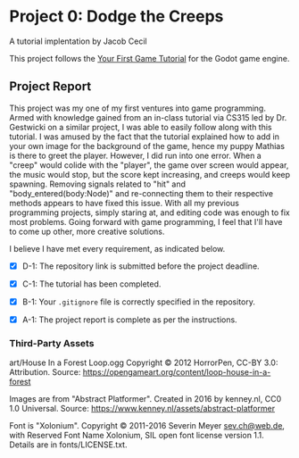 # Project 0: Dodge the Creeps

A tutorial implentation by Jacob Cecil

This project follows the [Your First Game Tutorial](https://docs.godotengine.org/en/stable/getting_started/step_by_step/your_first_game.html) for the Godot game engine. 

## Project Report
This project was my one of my first ventures into game programming. 
Armed with knowledge gained from an in-class tutorial via CS315 led by Dr. Gestwicki on a similar project, I was able to easily follow along with this tutorial. 
I was amused by the fact that the tutorial explained how to add in your own image for the background of the game, hence my puppy Mathias is there to greet the player. 
However, I did run into one error.
When a "creep" would colide with the "player", the game over screen would appear, the music would stop, but the score kept increasing, and creeps would keep spawning. 
Removing signals related to "hit" and "body_entered(body:Node)" and re-connecting them to their respective methods appears to have fixed this issue. 
With all my previous programming projects, simply staring at, and editing code was enough to fix most problems. 
Going forward with game programming, I feel that I'll have to come up other, more creative solutions. 

I believe I have met every requirement, as indicated below. 
- [x] D-1: The repository link is submitted before the project deadline.
- [x] C-1: The tutorial has been completed.
- [x] B-1: Your <code>.gitignore</code> file is correctly specified in the repository.
- [x] A-1: The project report is complete as per the instructions.


### Third-Party Assets 

art/House In a Forest Loop.ogg Copyright © 2012 HorrorPen, CC-BY 3.0: Attribution. Source: https://opengameart.org/content/loop-house-in-a-forest

Images are from "Abstract Platformer". Created in 2016 by kenney.nl, CC0 1.0 Universal. Source: https://www.kenney.nl/assets/abstract-platformer

Font is "Xolonium". Copyright © 2011-2016 Severin Meyer sev.ch@web.de, with Reserved Font Name Xolonium, SIL open font license version 1.1. Details are in fonts/LICENSE.txt.